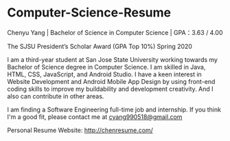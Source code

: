# Computer-Science-Resume

Chenyu Yang | Bachelor of Science in Computer Science | GPA：3.63 / 4.00

The SJSU President’s Scholar Award (GPA Top 10%) Spring 2020

I am a third-year student at San Jose State University working towards my Bachelor of Science degree in Computer Science. I am skilled in Java, HTML, CSS, JavaScript, and Android Studio.
I have a keen interest in Website Development and Android Mobile App Design by using front-end coding skills to improve my buildability and development creativity. And I also can contribute in other areas.

I am finding a Software Engineering full-time job and internship. If you think I'm a good fit, please contact me at cyang990518@gmail.com

Personal Resume Website: http://chenresume.com/
